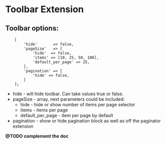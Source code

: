 Toolbar Extension
==================

Toolbar options:
---------------

```
    [
        'hide'       => false,
        'pageSize'   => [
            'hide'  => false,
            'items' => [10, 25, 50, 100],
            'default_per_page' => 25,
        ],
        'pagination' => [
            'hide' => false,
        ]
    ];
```

 - hide - will hide toolbar. Can take values true or false.
 - pageSize - array, next parameters could be included:
    - hide - hide or show number of items per page selector
    - items - items per page
    - default_per_page - item per page by default
 - pagination - show or hide pagination block as well as off the paginator extension

**@TODO complement the doc**
